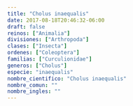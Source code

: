 ```yaml
---
title: "Cholus inaequalis"
date: 2017-08-18T20:46:32-06:00
draft: false
reinos: ["Animalia"]
divisiones: ["Arthropoda"]
clases: ["Insecta"]
ordenes: ["Coleoptera"]
familias: ["Curculionidae"]
generos: ["Cholus"]
especie: "inaequalis"
nombre_cientifico: "Cholus inaequalis"
nombre_comun: ""
nombre_ingles: ""
---
```

